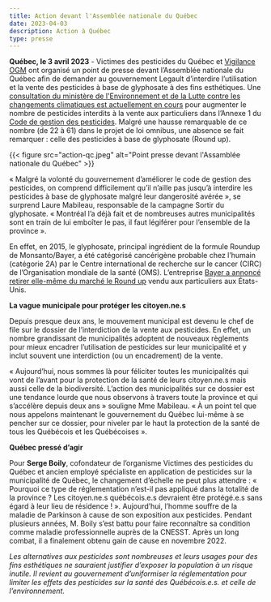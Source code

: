```yaml
---
title: Action devant l'Assemblée nationale du Québec
date: 2023-04-03
description: Action à Québec
type: presse 
---
```


**Québec, le 3 avril 2023** -  Victimes des pesticides du Québec et [Vigilance OGM](https://www.vigilanceogm.org/) ont organisé un point de presse devant l’Assemblée nationale du Québec afin de demander au gouvernement Legault d’interdire l’utilisation et la vente des pesticides à base de glyphosate à des fins esthétiques. Une [consultation du ministère de l'Environnement et de la Lutte contre les changements climatiques est actuellement en cours](https://www.environnement.gouv.qc.ca/ministere/projet-omnibus-2023/index.htm) pour augmenter le nombre de pesticides interdits à la vente aux particuliers dans l’Annexe 1 du [Code de gestion des pesticides](https://www.environnement.gouv.qc.ca/ministere/projet-omnibus-2023/prm-code-gestion-pesticides-va.pdf). Malgré une hausse remarquable de ce nombre (de 22 à 61) dans le projet de loi omnibus, une absence se fait remarquer : celle des pesticides à base de glyphosate (Round up). 

{{< figure src="action-qc.jpeg" alt="Point presse devant l'Assamblée nationale du Québec" >}}

« Malgré la volonté du gouvernement d’améliorer le code de gestion des pesticides, on comprend difficilement qu’il n’aille pas jusqu’à interdire les pesticides à base de glyphosate malgré leur dangerosité avérée », se surprend Laure Mabileau, responsable de la campagne Sortir du glyphosate. « Montréal l’a déjà fait et de nombreuses autres municipalités sont en train de lui emboîter le pas, il faut légiférer pour l’ensemble de la province ».

En effet, en 2015, le glyphosate, principal ingrédient de la formule Roundup de Monsanto/Bayer, a été catégorisé cancérigène probable chez l’humain (catégorie 2A) par le Centre international de recherche sur le cancer (CIRC) de l’Organisation mondiale de la santé (OMS). L’entreprise [Bayer a annoncé retirer elle-même du marché le Round up](https://www.cooneyconway.com/blog/bayer-pull-roundup-shelves-2023-avoid-further-lawsuits) vendu aux particuliers aux États-Unis.


**La vague municipale pour protéger les citoyen.ne.s**

Depuis presque deux ans, le mouvement municipal est devenu le chef de file sur le dossier de l’interdiction de la vente aux pesticides. En effet, un nombre grandissant de municipalités adoptent de nouveaux règlements pour mieux encadrer l’utilisation de pesticides sur leur municipalité et y inclut souvent une interdiction (ou un encadrement) de la vente. 

« Aujourd’hui, nous sommes là pour féliciter toutes les municipalités qui vont de l’avant pour la protection de la santé de leurs citoyen.ne.s mais aussi celle de la biodiversité. L’action des municipalités sur ce dossier est une tendance lourde que nous observons à travers toute la province et qui s’accélère depuis deux ans » souligne Mme Mabileau. « À un point tel que nous appelons maintenant le gouvernement du Québec lui-même à se pencher sur ce dossier, pour niveler par le haut la protection de la santé de tous les Québécois et les Québécoises ».

**Québec pressé d’agir**

Pour **Serge Boily**, cofondateur de l’organisme Victimes des pesticides du Québec et ancien employé spécialiste en application de pesticides sur la municipalité de Québec, le changement d’échelle ne peut plus attendre : « Pourquoi ce type de réglementation n’est-il pas appliqué dans la totalité de la province ? Les citoyen.ne.s québécois.e.s devraient être protégé.e.s sans égard à leur lieu de résidence ! ». Aujourd’hui, l’homme souffre de la maladie de Parkinson à cause de son exposition aux pesticides. Pendant plusieurs années, M. Boily s’est battu pour faire reconnaître sa condition comme maladie professionnelle auprès de la CNESST. Après un long combat, il a finalement obtenu gain de cause en novembre 2022. 

*Les alternatives aux pesticides sont nombreuses et leurs usages pour des fins esthétiques ne sauraient justifier d’exposer la population à un risque inutile. Il revient au gouvernement d’uniformiser la réglementation pour limiter les effets des pesticides sur la santé des Québécois.e.s. et celle de l’environnement.*
